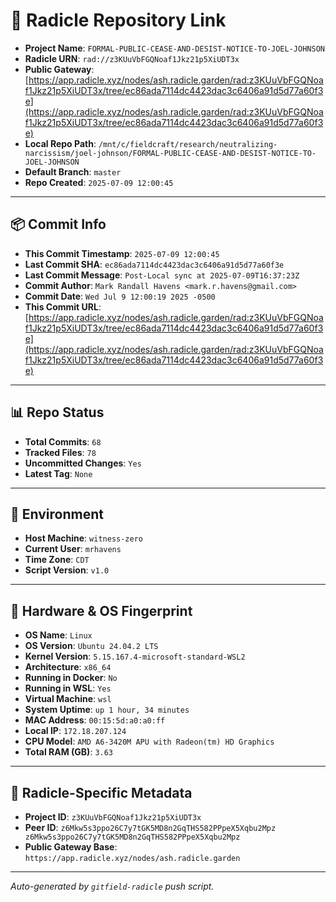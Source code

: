 # 🔗 Radicle Repository Link

- **Project Name**: `FORMAL-PUBLIC-CEASE-AND-DESIST-NOTICE-TO-JOEL-JOHNSON`
- **Radicle URN**: `rad://z3KUuVbFGQNoaf1Jkz21p5XiUDT3x`
- **Public Gateway**: [https://app.radicle.xyz/nodes/ash.radicle.garden/rad:z3KUuVbFGQNoaf1Jkz21p5XiUDT3x/tree/ec86ada7114dc4423dac3c6406a91d5d77a60f3e](https://app.radicle.xyz/nodes/ash.radicle.garden/rad:z3KUuVbFGQNoaf1Jkz21p5XiUDT3x/tree/ec86ada7114dc4423dac3c6406a91d5d77a60f3e)
- **Local Repo Path**: `/mnt/c/fieldcraft/research/neutralizing-narcissism/joel-johnson/FORMAL-PUBLIC-CEASE-AND-DESIST-NOTICE-TO-JOEL-JOHNSON`
- **Default Branch**: `master`
- **Repo Created**: `2025-07-09 12:00:45`

---

## 📦 Commit Info

- **This Commit Timestamp**: `2025-07-09 12:00:45`
- **Last Commit SHA**: `ec86ada7114dc4423dac3c6406a91d5d77a60f3e`
- **Last Commit Message**: `Post-Local sync at 2025-07-09T16:37:23Z`
- **Commit Author**: `Mark Randall Havens <mark.r.havens@gmail.com>`
- **Commit Date**: `Wed Jul 9 12:00:19 2025 -0500`
- **This Commit URL**: [https://app.radicle.xyz/nodes/ash.radicle.garden/rad:z3KUuVbFGQNoaf1Jkz21p5XiUDT3x/tree/ec86ada7114dc4423dac3c6406a91d5d77a60f3e](https://app.radicle.xyz/nodes/ash.radicle.garden/rad:z3KUuVbFGQNoaf1Jkz21p5XiUDT3x/tree/ec86ada7114dc4423dac3c6406a91d5d77a60f3e)

---

## 📊 Repo Status

- **Total Commits**: `68`
- **Tracked Files**: `78`
- **Uncommitted Changes**: `Yes`
- **Latest Tag**: `None`

---

## 🧭 Environment

- **Host Machine**: `witness-zero`
- **Current User**: `mrhavens`
- **Time Zone**: `CDT`
- **Script Version**: `v1.0`

---

## 🧬 Hardware & OS Fingerprint

- **OS Name**: `Linux`
- **OS Version**: `Ubuntu 24.04.2 LTS`
- **Kernel Version**: `5.15.167.4-microsoft-standard-WSL2`
- **Architecture**: `x86_64`
- **Running in Docker**: `No`
- **Running in WSL**: `Yes`
- **Virtual Machine**: `wsl`
- **System Uptime**: `up 1 hour, 34 minutes`
- **MAC Address**: `00:15:5d:a0:a0:ff`
- **Local IP**: `172.18.207.124`
- **CPU Model**: `AMD A6-3420M APU with Radeon(tm) HD Graphics`
- **Total RAM (GB)**: `3.63`

---

## 🌱 Radicle-Specific Metadata

- **Project ID**: `z3KUuVbFGQNoaf1Jkz21p5XiUDT3x`
- **Peer ID**: `z6Mkw5s3ppo26C7y7tGK5MD8n2GqTHS582PPpeX5Xqbu2Mpz
z6Mkw5s3ppo26C7y7tGK5MD8n2GqTHS582PPpeX5Xqbu2Mpz`
- **Public Gateway Base**: `https://app.radicle.xyz/nodes/ash.radicle.garden`

---

_Auto-generated by `gitfield-radicle` push script._
